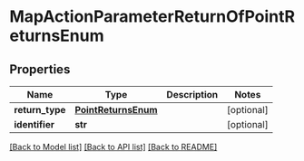 # MapActionParameterReturnOfPointReturnsEnum

## Properties
Name | Type | Description | Notes
------------ | ------------- | ------------- | -------------
**return_type** | [**PointReturnsEnum**](PointReturnsEnum.md) |  | [optional] 
**identifier** | **str** |  | [optional] 

[[Back to Model list]](../README.md#documentation-for-models) [[Back to API list]](../README.md#documentation-for-api-endpoints) [[Back to README]](../README.md)

